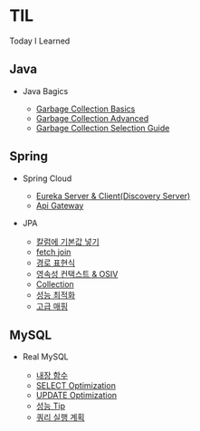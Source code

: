 # TIL
Today I Learned

## Java

* Java Bagics
  
  * [Garbage Collection Basics](./Java/가비지컬렉션_기초.md)
  * [Garbage Collection Advanced](./Java/가비지컬렉션_고급.md)
  * [Garbage Collection Selection Guide](./Java/가비지컬렉션_선택.md)

## Spring

* Spring Cloud

  * [Eureka Server & Client(Discovery Server)](./Spring/eureka_server.md)
  * [Api Gateway](./Spring/api_gateway.md)

* JPA

  * [칼럼에 기본값 넣기](./Spring/컬럼_기본값.md)
  * [fetch join](./Spring/fetch_join.md)
  * [경로 표현식](./Spring/경로표현식.md)
  * [영속성 컨택스트 & OSIV](./Spring/영속성컨택스트.md)
  * [Collection](./Spring/Collection.md)
  * [성능 최적화](./Spring/Optimization.md)
  * [고급 매핑](./Spring/고급_매핑.md)

## MySQL

* Real MySQL
  
  * [내장 함수](./MySQL/내장함수.md)
  * [SELECT Optimization](./MySQL/SELECT_최적화.md)
  * [UPDATE Optimization](./MySQL/UPDATE_최적화.md)
  * [성능 Tip](./MySQL/성능_TIP.md)
  * [쿼리 실행 계획](./MySQL/쿼리실행계획_분석법.md)